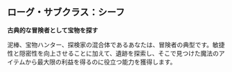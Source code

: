 ## ローグ・サブクラス：シーフ

**古典的な冒険者として宝物を探す**

泥棒、宝物ハンター、探検家の混合体であるあなたは、冒険者の典型です。敏捷性と隠密性を向上させることに加えて、遺跡を探索し、そこで見つけた魔法のアイテムから最大限の利益を得るのに役立つ能力を獲得します。
